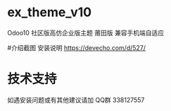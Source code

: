 # ex_theme_v10
Odoo10 社区版高仿企业版主题 莆田版 兼容手机端自适应

#介绍截图 安装说明
https://devecho.com/d/527/

# 技术支持
如遇安装问题或有其他建议请加 QQ群 338127557
